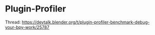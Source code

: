 # Plugin-Profiler

Thread:
https://devtalk.blender.org/t/plugin-profiler-benchmark-debug-your-bpy-work/25787
